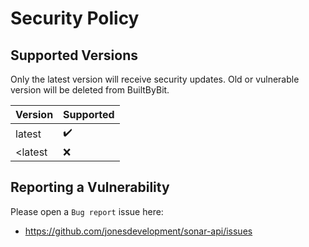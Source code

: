 # Security Policy

## Supported Versions 

Only the latest version will receive security updates.
Old or vulnerable version will be deleted from BuiltByBit.

| Version | Supported          |
| ------- | ------------------ |
| latest  | :heavy_check_mark: |
| <latest | :x:                |

## Reporting a Vulnerability

Please open a `Bug report` issue here:
* https://github.com/jonesdevelopment/sonar-api/issues
